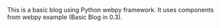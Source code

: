 This is a basic blog using Python webpy framework. It uses components from webpy example (Basic Blog in 0.3).

